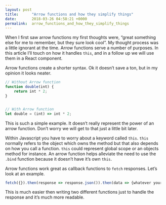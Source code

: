 ```yaml
---
layout: post
title:      "Arrow functions and how they simplify things"
date:       2018-03-26 04:58:21 +0000
permalink:  arrow_functions_and_how_they_simplify_things
---
```


When I first saw arrow functions my first thoughts were, “great something else for me to remember, but they sure look cool”. My thought process was a little ignorant at the time. Arrow functions serve a number of purposes. In this article I’ll touch on how it handles `this`, and in a follow up we will use them in a React component.

Arrow functions create a shorter syntax. Ok it doesn’t save a ton, but in my opinion it looks neater.

```javascript
// Without Arrow function
function double(int) {
    return int * 2;
}


// With Arrow function
let double = (int) => int * 2;
```

This is such a simple example. It doesn’t really represent the power of an arrow function. Don’t worry we will get to that just a little bit later.

Within Javascript you have to worry about a keyword called `this`. `this` normally refers to the object which owns the method but that also depends on how you call a function. `this` could represent global scope or an objects method for instance. An arrow function helps alleviate the need to use the `.bind` function because it doesn’t have it’s own `this`.

Arrow functions work great as callback functions to `fetch` responses. Let’s look at an example.

```javascript
fetch({}).then(response => response.json()).then(data => {whatever your gonna do with the data}
```

This is much easier then writing two different functions just to handle the response and it’s much more readable.
